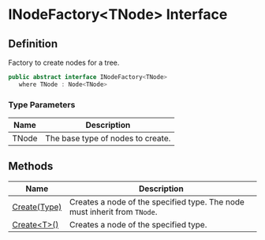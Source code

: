 # INodeFactory&lt;TNode&gt; Interface
## Definition

Factory to create nodes for a tree.

```c#
public abstract interface INodeFactory<TNode>
   where TNode : Node<TNode>
```

### Type Parameters

| Name | Description |
| ---- | ----------- |
| TNode | The base type of nodes to create. |

## Methods

| Name | Description |
| ---- | ----------- |
| [Create(Type)](MrKWatkins.Ast.INodeFactory-1.Create.md#mrkwatkins-ast-inodefactory-1-create(system-type)) | Creates a node of the specified type. The node must inherit from `TNode`. |
| [Create&lt;T&gt;()](MrKWatkins.Ast.INodeFactory-1.Create.md#mrkwatkins-ast-inodefactory-1-create-1) | Creates a node of the specified type. |

